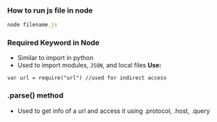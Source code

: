 ### How to run js file in node
```javascript
node filename.js
```

### Required Keyword in Node
- Similar to import in python
- Used to import modules, `JSON`, and local files
**Use:** 
```
var url = require("url") //used for indirect access
```

### .parse() method
- Used to get info of a url and access it using .protocol, .host, .query
```

```
